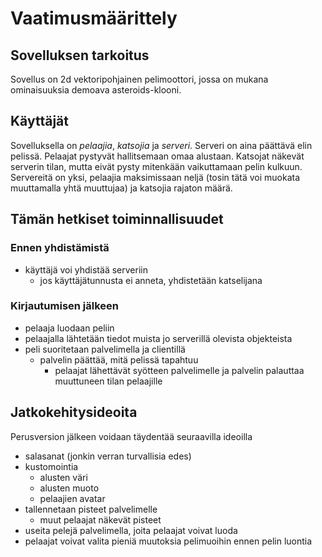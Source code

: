 # Vaatimusmäärittely
## Sovelluksen tarkoitus
Sovellus on 2d vektoripohjainen pelimoottori, jossa on mukana ominaisuuksia demoava asteroids-klooni.

## Käyttäjät
Sovelluksella on _pelaajia_, _katsojia_ ja _serveri_. Serveri on aina päättävä elin pelissä. Pelaajat pystyvät hallitsemaan omaa alustaan. Katsojat näkevät serverin tilan, mutta eivät pysty mitenkään vaikuttamaan pelin kulkuun. Servereitä on yksi, pelaajia maksimissaan neljä (tosin tätä voi muokata muuttamalla yhtä muuttujaa) ja katsojia rajaton määrä. 

## Tämän hetkiset toiminnallisuudet
### Ennen yhdistämistä
* käyttäjä voi yhdistää serveriin
  * jos käyttäjätunnusta ei anneta, yhdistetään katselijana

### Kirjautumisen jälkeen
* pelaaja luodaan peliin
* pelaajalla lähtetään tiedot muista jo serverillä olevista objekteista
* peli suoritetaan palvelimella ja clientillä
  * palvelin päättää, mitä pelissä tapahtuu
    * pelaajat lähettävät syötteen palvelimelle ja palvelin palauttaa muuttuneen tilan pelaajille
  
## Jatkokehitysideoita
Perusversion jälkeen voidaan täydentää seuraavilla ideoilla
* salasanat (jonkin verran turvallisia edes)
* kustomointia
  * alusten väri
  * alusten muoto
  * pelaajien avatar
* tallennetaan pisteet palvelimelle
  * muut pelaajat näkevät pisteet
* useita pelejä palvelimella, joita pelaajat voivat luoda
* pelaajat voivat valita pieniä muutoksia pelimuoihin ennen pelin luontia